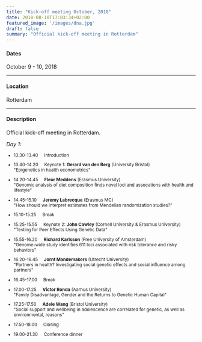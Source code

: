 ```yaml
---
title: "Kick-off meeting October, 2018"
date: 2018-08-10T17:03:34+02:00
featured_image: '/images/dna.jpg'
draft: false
summary: "Official kick-off meeting in Rotterdam"
---
```


#### Dates
October 9 - 10, 2018
_____

#### Location
Rotterdam
_____

#### Description
Official kick-off meeting in Rotterdam. 

_Day 1:_
<small>

* 13.30-13.40 &nbsp; &nbsp; Introduction  

* 13.40-14.20 &nbsp; &nbsp; Keynote 1: **Gerard van den Berg** (University Bristol)  
"Epigenetics in health econometrics"

* 14.20-14.45 &nbsp; &nbsp;  **Fleur Meddens** (Erasmus University)  
"Genomic analysis of diet composition finds novel loci and assocations with health and lifestyle"

* 14.45-15.10 &nbsp; &nbsp;  **Jeremy Labrecque** (Erasmus MC)  
"How should we interpret estimates from Mendelian randomization studies?"
* 15.10-15.25 &nbsp; &nbsp; Break  

* 15.25-15.55 &nbsp; &nbsp; Keynote 2: **John Cawley** (Cornell University & Erasmus University)  
"Testing for Peer Effects Using Genetic Data"

* 15.55-16.20 &nbsp; &nbsp; **Richard Karlsson** (Free University of Amsterdam)  
"Genome-wide study identifies 611 loci associated with risk tolerance and risky behaviors"

* 16.20-16.45 &nbsp; &nbsp; **Jornt Mandemakers** (Utrecht University)  
"Partners in health? Investigating social genetic effects and social influence among partners"

* 16.45-17.00 &nbsp; &nbsp; Break  

* 17.00-17.25 &nbsp; &nbsp; **Victor Ronda** (Aarhus University)  
"Family Disadvantage, Gender and the Returns to Genetic Human Capital"  

* 17.25-17.50 &nbsp; &nbsp; **Adele Wang** (Bristol University)  
"Social support and wellbeing in adolescence are correlated for genetic, as well as environmental, reasons"  

* 17.50-18.00 &nbsp; &nbsp; Closing  

* 19.00-21.30 &nbsp; &nbsp; Conference dinner

</small>

